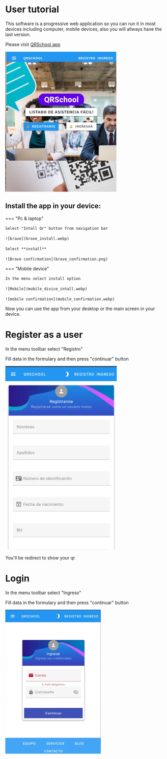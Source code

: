 # User tutorial

This software is a progressive web application so you can run it in most devices including computer, mobile devices, also you will allways have the last version.

Please visit [QRSchool app](https://qrschoolapp.gestionhseq.com)

![home](home.webp)

## Install the app in your device:


=== "Pc & laptop"

    Select "Intall Qr" button from navigation bar

    ![brave](brave_install.webp)

    Select **install**

    ![Brave confirmation](brave_confirmation.png)


=== "Mobile device"

    In the menu select install option

    ![Mobile](mobile_divice_intall.webp)

    ![mobile confirmation](mobile_confirmation.webp)

Now you can use the app from your desktop or the main screen in your device.

# Register as a user

In the menu toolbar select "Registro"

Fill data in the formulary and then press "continuar" button

![Register](register_formulary.webp)

You'll be redirect to show your qr

# Login

In the menu toolbar select "Ingreso"

Fill data in the formulary and then press "continuar" button

![Login](login.webp)
